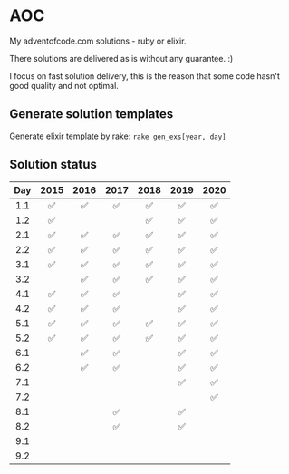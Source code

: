 # AOC

My adventofcode.com solutions - ruby or elixir.

There solutions are delivered as is without any guarantee. :)

I focus on fast solution delivery, this is the reason that some code hasn't good quality and not optimal.

## Generate solution templates

Generate elixir template by rake: `rake gen_exs[year, day]`

## Solution status
| Day | 2015 | 2016 | 2017 | 2018 | 2019 | 2020 |
| :-: | :--: | :--: | :--: | :--: | :--: | :--: |
| 1.1 | ✅   | ✅   | ✅   | ✅  |  ✅    | ✅ |
| 1.2 | ✅   |      |      | ✅  | ✅      | ✅ |
| 2.1 |  ✅    |  ✅    |  ✅    |  ✅    | ✅      |✅|
| 2.2 |  ✅    |  ✅    |  ✅    |  ✅    | ✅      |✅|
| 3.1 |  ✅    |  ✅    |  ✅    |  ✅    |   ✅    |✅|
| 3.2 |      |    ✅  |   ✅   |  ✅    |    ✅   |✅|
| 4.1 |  ✅    |  ✅    |   ✅   |      |     ✅  |✅|
| 4.2 |  ✅    |  ✅    |   ✅   |      |     ✅  |✅|
| 5.1 |  ✅    |  ✅    |  ✅    |  ✅    | ✅      |✅|
| 5.2 |  ✅    |  ✅    |  ✅    |  ✅    | ✅      |✅|
| 6.1 |      |   ✅   |  ✅   |      |     ✅   |✅|
| 6.2 |      |    ✅  |  ✅    |      |   ✅    |✅|
| 7.1 |      |      |      |      |   ✅    |✅|
| 7.2 |      |      |      |      |       |✅|
| 8.1 |      |      |   ✅    |      |    ✅    |
| 8.2 |      |      |    ✅   |      |    ✅    |
| 9.1 |      |      |      |      |       |
| 9.2 |      |      |      |      |       |
